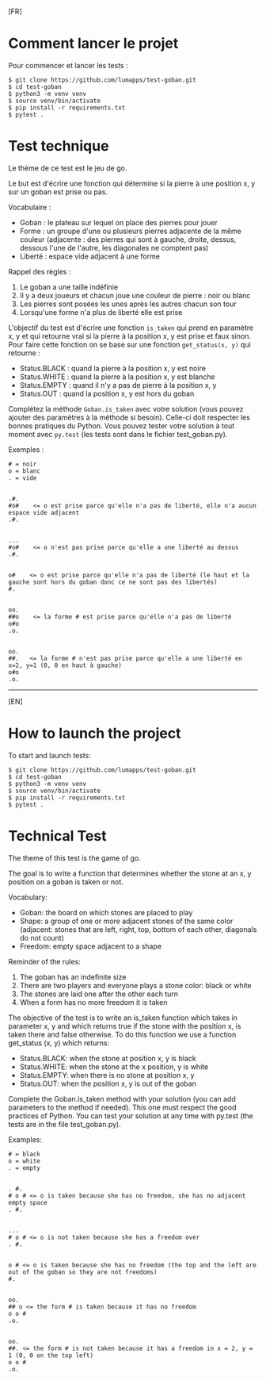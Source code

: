 [FR]

# Comment lancer le projet

Pour commencer et lancer les tests :

```
$ git clone https://github.com/lumapps/test-goban.git
$ cd test-goban
$ python3 -m venv venv
$ source venv/bin/activate
$ pip install -r requirements.txt
$ pytest .
```

# Test technique

Le thème de ce test est le jeu de go.

Le but est d'écrire une fonction qui détermine si la pierre à une position x, y sur un goban est prise ou pas.

Vocabulaire :

* Goban : le plateau sur lequel on place des pierres pour jouer
* Forme : un groupe d'une ou plusieurs pierres adjacente de la même couleur (adjacente : des pierres qui sont à gauche, droite, dessus, dessous l'une de l'autre, les diagonales ne comptent pas)
* Liberté : espace vide adjacent à une forme

Rappel des règles :

1. Le goban a une taille indéfinie
2. Il y a deux joueurs et chacun joue une couleur de pierre : noir ou blanc
3. Les pierres sont posées les unes après les autres chacun son tour
5. Lorsqu'une forme n'a plus de liberté elle est prise

L'objectif du test est d'écrire une fonction `is_taken` qui prend en paramètre x, y et qui retourne vrai si la pierre à la position x, y est prise et faux sinon.
Pour faire cette fonction on se base sur une fonction `get_status(x, y)` qui retourne :

* Status.BLACK : quand la pierre à la position x, y est noire
* Status.WHITE : quand la pierre à la position x, y est blanche
* Status.EMPTY : quand il n'y a pas de pierre à la position x, y
* Status.OUT : quand la position x, y est hors du goban


Complétez la méthode `Goban.is_taken` avec votre solution (vous pouvez ajouter des paramètres à la méthode si besoin). Celle-ci doit respecter les bonnes pratiques du Python.
Vous pouvez tester votre solution à tout moment avec `py.test` (les tests sont dans le fichier test_goban.py).

Exemples :

```
# = noir
o = blanc
. = vide


.#.
#o#    <= o est prise parce qu'elle n'a pas de liberté, elle n'a aucun espace vide adjacent
.#.


...
#o#    <= o n'est pas prise parce qu'elle a une liberté au dessus
.#.


o#    <= o est prise parce qu'elle n'a pas de liberté (le haut et la gauche sont hors du goban donc ce ne sont pas des libertés)
#.


oo.
##o    <= la forme # est prise parce qu'elle n'a pas de liberté
o#o
.o.


oo.
##.   <= la forme # n'est pas prise parce qu'elle a une liberté en x=2, y=1 (0, 0 en haut à gauche)
o#o
.o.
```

---

[EN]

# How to launch the project

To start and launch tests:

```
$ git clone https://github.com/lumapps/test-goban.git
$ cd test-goban
$ python3 -m venv venv
$ source venv/bin/activate
$ pip install -r requirements.txt
$ pytest .
```

# Technical Test

The theme of this test is the game of go.

The goal is to write a function that determines whether the stone at an x, y position on a goban is taken or not.

Vocabulary:
- Goban: the board on which stones are placed to play
- Shape: a group of one or more adjacent stones of the same color (adjacent: stones that are left, right, top, bottom of each other, diagonals do not count)
- Freedom: empty space adjacent to a shape

Reminder of the rules:

1. The goban has an indefinite size
2. There are two players and everyone plays a stone color: black or white
3. The stones are laid one after the other each turn
4. When a form has no more freedom it is taken

The objective of the test is to write an is_taken function which takes in parameter x, y and which returns true if the stone with the position x, is taken there and false otherwise. To do this function we use a function get_status (x, y) which returns:

- Status.BLACK: when the stone at position x, y is black
- Status.WHITE: when the stone at the x position, y is white
- Status.EMPTY: when there is no stone at position x, y
- Status.OUT: when the position x, y is out of the goban

Complete the Goban.is_taken method with your solution (you can add parameters to the method if needed). This one must respect the good practices of Python. You can test your solution at any time with py.test (the tests are in the file test_goban.py).

Examples:
```
# = black
o = white
. = empty


. #.
# o # <= o is taken because she has no freedom, she has no adjacent empty space
. #.


...
# o # <= o is not taken because she has a freedom over
. #.


o # <= o is taken because she has no freedom (the top and the left are out of the goban so they are not freedoms)
#.


oo.
## o <= the form # is taken because it has no freedom
o o #
.o.


oo.
##. <= the form # is not taken because it has a freedom in x = 2, y = 1 (0, 0 on the top left)
o o #
.o.
```
